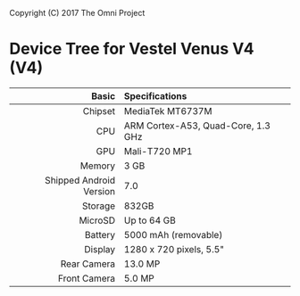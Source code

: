Copyright (C) 2017 The Omni Project

Device Tree for Vestel Venus V4 (V4)
============================================================
Basic   | Specifications
-------:|:-------------------------
Chipset | MediaTek MT6737M
CPU | ARM Cortex-A53, Quad-Core, 1.3 GHz
GPU     | Mali-T720 MP1
Memory  | 3 GB
Shipped Android Version | 7.0
Storage | 832GB
MicroSD | Up to 64 GB
Battery | 5000 mAh (removable)
Display | 1280 x 720 pixels, 5.5"
Rear Camera  | 13.0 MP
Front Camera | 5.0 MP